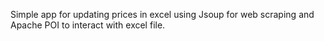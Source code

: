 Simple app for updating prices in excel using Jsoup for web scraping and Apache POI to interact with excel file.
